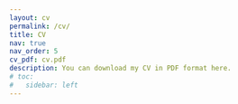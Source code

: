 ```yaml
---
layout: cv
permalink: /cv/
title: CV
nav: true
nav_order: 5
cv_pdf: cv.pdf
description: You can download my CV in PDF format here.
# toc:
#   sidebar: left
---
```

